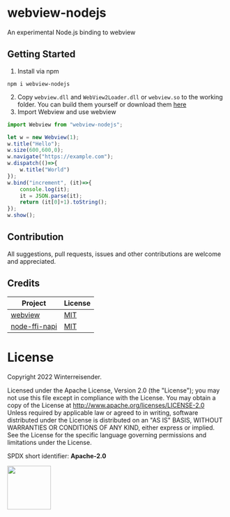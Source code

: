 # webview-nodejs

An experimental Node.js binding to webview

## Getting Started

1. Install via npm
```shell
npm i webview-nodejs
```
2. Copy `webview.dll` and `WebView2Loader.dll` or `webview.so` to the working folder. You can build them yourself or download them [here](https://github.com/Winterreisender/webview_nativebuild/releases)
3. Import Webview and use webview
```js
import Webview from "webview-nodejs";

let w = new Webview(1);
w.title("Hello");
w.size(600,600,0);
w.navigate("https://example.com");
w.dispatch(()=>{
    w.title("World")
});
w.bind("increment", (it)=>{
    console.log(it);
    it = JSON.parse(it);
    return (it[0]+1).toString();
});
w.show();
```


## Contribution

All suggestions, pull requests, issues and other contributions are welcome and appreciated.

## Credits

| Project                                                                      | License                                                                                          |
|------------------------------------------------------------------------------|--------------------------------------------------------------------------------------------------|
| [webview](https://github.com/webview/webview)                                | [MIT](https://github.com/webview/webview/blob/master/LICENSE)                                    |
| [node-ffi-napi](https://github.com/node-ffi-napi/node-ffi-napi)              | [MIT](https://github.com/node-ffi-napi/node-ffi-napi/blob/master/LICENSE)                        |

# License

Copyright 2022 Winterreisender.

Licensed under the Apache License, Version 2.0 (the "License"); you may not use this file except in compliance with the License. You may obtain a copy of the License at http://www.apache.org/licenses/LICENSE-2.0  
Unless required by applicable law or agreed to in writing, software distributed under the License is distributed on an "AS IS" BASIS, WITHOUT WARRANTIES OR CONDITIONS OF ANY KIND, either express or implied.  
See the License for the specific language governing permissions and limitations under the License.

SPDX short identifier: **Apache-2.0**

<img src="https://opensource.org/sites/default/files/public/OSIApproved.svg" width="100" />

